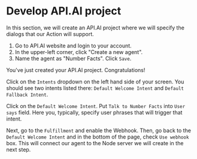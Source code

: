 # Develop API.AI project
In this section, we will create an API.AI project where we will specify the dialogs that our Action will support.

1. Go to API.AI website and login to your account.
2. In the upper-left corner, click "Create a new agent".
3. Name the agent as "Number Facts". Click ```Save```.

You've just created your API.AI project. Congratulations!

Click on the ```Intents``` dropdown on the left hand side of your screen. You should see two intents listed there: ```Default Welcome Intent``` and ```Default Fallback Intent```.

Click on the ```Default Welcome Intent```. Put ```Talk to Number Facts``` into ```User says``` field. Here you, typically, specify user phrases that will trigger that intent.

Next, go to the ```Fulfillment``` and enable the Webhook. Then, go back to the ```Default Welcome Intent``` and in the bottom of the page, check ```Use webhook``` box. This will connect our agent to the Node server we will create in the next step.
